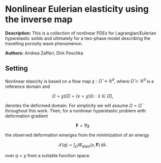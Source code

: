 # Nonlinear Eulerian elasticity using the inverse map

**Description:** This is a collection of nonlinear PDEs for Lagrangian/Eulerian hyperelastic solids and ultimately for a two-phase model describing the travelling porosity wave phenomenon. 

**Authors:** Andrea Zafferi, Dirk Peschka

## Setting

Nonlinear elasicity is based on a flow map $\chi:\bar{\Omega}\to\mathbb{R}^d$, where $\bar{\Omega}\subset\mathbb{R}^d$ is a reference domain and 

```math
\Omega = \chi(\bar{\Omega})=\{x=\chi(\bar{x}):\bar{x}\in\bar{\Omega}\},
```

denotes the deformed domain. For simplicity we will assume $\Omega=\bar{\Omega}$ throughout this work. Then, for a nonlinear hyperelastic problem with deformation gradient

```math
\boldsymbol{F}=\nabla\chi
```

the observed deformation emerges from the minimization of an energy

```math
\mathscr{F}(q) = \int_{\bar{\Omega}} W_\mathrm{elast}(x,\boldsymbol{F})\,\mathrm{d}\bar{x}.
```

over $q=\chi$ from a suitable function space.
